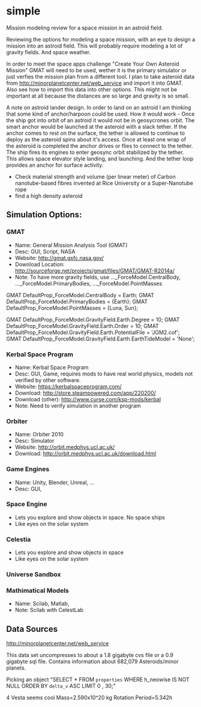 # simple
Mission modeling review for a space mission in an astroid field.

Reviewing the options for modeling a space mission, with an eye to design a mission into an astroid field. This will probably require modeling a lot of gravity fields. And space weather.

In order to meet the space apps challenge "Create Your Own Asteroid Mission" GMAT will need to be used, wether it is the primary simulator or just verfies the mission plan from a different tool. I plan to take asteroid data from http://minorplanetcenter.net/web_service and import it into GMAT. Also see how to import this data into other options. This might not be important at all because the distances are so large and gravity is so small.

A note on astroid lander design. In order to land on an astroid I am thinking that some kind of anchor/harpoon could be used. How it would work - Once the ship got into orbit of an astroid it would not be in geosycrones orbit. The smart anchor would be launched at the asteroid with a slack tether. If the anchor comes to rest on the surface, the tether is allowed to continue to deploy as the asteroid spins about it's access. Once at least one wrap of the asteroid is completed the anchor drives or flies to connect to the tether. The ship fires its engines to enter geosync orbit stabilized by the tether. This allows space elevator style landing, and launching. And the tether loop provides an anchor for surface activity.

- Check material strength and volume (per linear meter) of Carbon nanotube-based fibres invented at Rice University or a Super-Nanotube rope
- find a high density asteroid


## Simulation Options:
### GMAT
* Name: General Mission Analysis Tool (GMAT)
* Desc: GUI, Script, NASA
* Website: http://gmat.gsfc.nasa.gov/
* Download Location: http://sourceforge.net/projects/gmat/files/GMAT/GMAT-R2014a/
* Note: To have more gravity fields, use ..._ForceModel.CentralBody, ..._ForceModel.PrimaryBodies, ..._ForceModel.PointMasses

GMAT DefaultProp_ForceModel.CentralBody = Earth;
GMAT DefaultProp_ForceModel.PrimaryBodies = {Earth};
GMAT DefaultProp_ForceModel.PointMasses = {Luna, Sun};

GMAT DefaultProp_ForceModel.GravityField.Earth.Degree = 10;
GMAT DefaultProp_ForceModel.GravityField.Earth.Order = 10;
GMAT DefaultProp_ForceModel.GravityField.Earth.PotentialFile = 'JGM2.cof';
GMAT DefaultProp_ForceModel.GravityField.Earth.EarthTideModel = 'None';

### Kerbal Space Program
* Name: Kerbal Space Program
* Desc: GUI, Game, requires mods to have real world physics, models not verified by other software.
* Website: https://kerbalspaceprogram.com/
* Download: http://store.steampowered.com/app/220200/
* Download (other): http://www.curse.com/ksp-mods/kerbal
* Note: Need to verify simulation in another program

### Orbiter
* Name: Orbiter 2010
* Desc: Simulator
* Website: http://orbit.medphys.ucl.ac.uk/
* Download: http://orbit.medphys.ucl.ac.uk/download.html

### Game Engines
* Name: Unity, Blender, Unreal, ...
* Desc: GUI, 

### Space Engine
* Lets you explore and show objects in space. No space ships
* Like eyes on the solar system

### Celestia
* Lets you explore and show objects in space
* Like eyes on the solar system


### Universe Sandbox

### Mathimatical Models
* Name: Scilab, Matlab, 
* Note: Scilab with CelestLab

## Data Sources ##
http://minorplanetcenter.net/web_service

This data set uncompresses to about a 1.8 gigabyte cvs file or a 0.9 gigabyte sql file. Contains information about 682,079 Asteroids/minor planets.

Picking an object "SELECT * FROM `properties` WHERE h_neowise IS NOT NULL ORDER BY `delta_v` ASC LIMIT 0 , 30;"

4 Vesta seems cool
Mass=2.590x10^20 kg
Rotation Period=5.342h